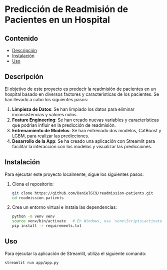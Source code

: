 # Predicción de Readmisión de Pacientes en un Hospital


## Contenido

- [Descripción](#descripción)
- [Instalación](#instalación)
- [Uso](#uso)


## Descripción

El objetivo de este proyecto es predecir la readmisión de pacientes en un hospital basado en diversos factores y características de los pacientes. Se han llevado a cabo los siguientes pasos:

1. **Limpieza de Datos**: Se han limpiado los datos para eliminar inconsistencias y valores nulos.
2. **Feature Engineering**: Se han creado nuevas variables y características que podrían influir en la predicción de readmisión.
3. **Entrenamiento de Modelos**: Se han entrenado dos modelos, CatBoost y LGBM, para realizar las predicciones.
4. **Desarrollo de la App**: Se ha creado una aplicación con Streamlit para facilitar la interacción con los modelos y visualizar las predicciones.

## Instalación

Para ejecutar este proyecto localmente, sigue los siguientes pasos:

1. Clona el repositorio:
    ```bash
    git clone https://github.com/DanielGC9/readmission-patients.git
    cd readmission-patients
    ```

2. Crea un entorno virtual e instala las dependencias:
    ```bash
    python -m venv venv
    source venv/bin/activate   # En Windows, usa `venv\Scripts\activate`
    pip install -r requirements.txt
    ```

## Uso

Para ejecutar la aplicación de Streamlit, utiliza el siguiente comando:
```bash
streamlit run app/app.py
